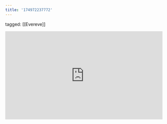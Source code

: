 ```yaml
---
title: '174972237772'
---
```

tagged: [[Evereve]]
<iframe allow="accelerometer; autoplay; clipboard-write; encrypted-media; gyroscope; picture-in-picture" allowfullscreen="" frameborder="0" height="281" id="youtube_iframe" src="https://www.youtube.com/embed/opqJL3b98yc?feature=oembed&amp;enablejsapi=1&amp;origin=https://safe.txmblr.com&amp;wmode=opaque" width="500"></iframe>